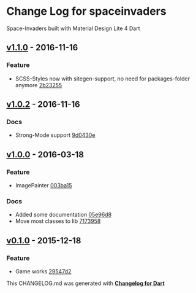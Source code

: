# Change Log for spaceinvaders
Space-Invaders built with Material Design Lite 4 Dart

## [v1.1.0](http://github.com/mikemitterer/dart-space-invaders/compare/v1.0.2...v1.1.0) - 2016-11-16

### Feature
* SCSS-Styles now with sitegen-support, no need for packages-folder anymore [2b23255](https://github.com/mikemitterer/dart-space-invaders/commit/2b2325512c7a8d5877a6304feb2c27a46b372faf)

## [v1.0.2](http://github.com/mikemitterer/dart-space-invaders/compare/v1.0.1...v1.0.2) - 2016-11-16

### Docs
* Strong-Mode support [9d0430e](https://github.com/mikemitterer/dart-space-invaders/commit/9d0430eef333e24003abfd8274a0ffe2446b4d24)

## [v1.0.0](http://github.com/mikemitterer/dart-space-invaders/compare/v0.1.0...v1.0.0) - 2016-03-18

### Feature
* ImagePainter [003ba15](https://github.com/mikemitterer/dart-space-invaders/commit/003ba15e49a49d1fce0217e56922a60ad58f05c4)

### Docs
* Added some documentation [05e96d8](https://github.com/mikemitterer/dart-space-invaders/commit/05e96d886a73f4e5dadbb37b43797d16c495dc68)
* Move most classes to lib [7173958](https://github.com/mikemitterer/dart-space-invaders/commit/71739581efde1e085b433bd03cfc97bb2e662857)

## [v0.1.0](http://github.com/mikemitterer/dart-space-invaders/compare/v0.1.0) - 2015-12-18

### Feature
* Game works [29547d2](https://github.com/mikemitterer/dart-space-invaders/commit/29547d267704f82eb77d9bcc324a3d095b8d7c4e)


This CHANGELOG.md was generated with [**Changelog for Dart**](https://pub.dartlang.org/packages/changelog)

